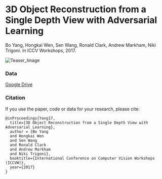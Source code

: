 # 3D Object Reconstruction from a Single Depth View with Adversarial Learning
Bo Yang, Hongkai Wen, Sen Wang, Ronald Clark, Andrew Markham, Niki Trigoni. In ICCV Workshops, 2017.

![Teaser_Image](https://github.com/Yang7879/3D-RecGAN/blob/master/3d_recgan_sample.png)

### Data
[Google Drive](https://drive.google.com/drive/folders/0B4LOSo26CrtjXzB2TDdHOXZqTlk)

### Citation
If you use the paper, code or data for your research, please cite:
```
@inProceedings{Yang17,
  title={3D Object Reconstruction from a Single Depth View with Adversarial Learning},
  author = {Bo Yang
  and Hongkai Wen
  and Sen Wang
  and Ronald Clark
  and Andrew Markham
  and Niki Trigoni},
  booktitle={International Conference on Computer Vision Workshops (ICCVW)},
  year={2017}
}
```
